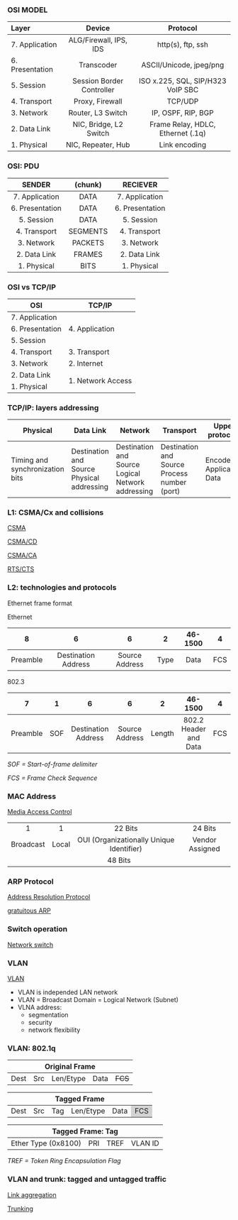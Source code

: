 

### OSI MODEL
| Layer | Device | Protocol |
| :---  |    :----:   |  :----: |
| 7. Application  | ALG/Firewall, IPS, IDS    | http(s), ftp, ssh |
| 6. Presentation | Transcoder                | ASCII/Unicode, jpeg/png |
| 5. Session      | Session Border Controller | ISO x.225, SQL, SIP/H323 VoIP SBC|
| 4. Transport    | Proxy, Firewall           | TCP/UDP |
| 3. Network      | Router, L3 Switch         | IP, OSPF, RIP, BGP |
| 2. Data Link    | NIC, Bridge, L2 Switch    | Frame Relay, HDLC, Ethernet (.1q) |
| 1. Physical     | NIC, Repeater, Hub        | Link encoding |

### OSI: PDU
| SENDER | (chunk) | RECIEVER |
| :----:  |    :----:   |  :----: |
| 7. Application  | DATA    | 7. Application |
| 6. Presentation | DATA    | 6. Presentation |
| 5. Session      | DATA    | 5. Session |
| 4. Transport    | SEGMENTS| 4. Transport |
| 3. Network      | PACKETS | 3. Network |
| 2. Data Link    | FRAMES  | 2. Data Link |
| 1. Physical     | BITS    | 1. Physical |

### OSI vs TCP/IP

<table>
    <thead>
        <tr>
            <th>OSI</th>
            <th>TCP/IP</th>
        </tr>
    </thead>
    <tbody>
        <tr>
            <td>7. Application</td>
            <td rowspan="3">4. Application</td>
        </tr>
        <tr>
            <td>6. Presentation</td>
        </tr>
        <tr>
            <td>5. Session</td>
        </tr>
        <tr>
            <td>4. Transport</td>
            <td>3. Transport</td>
        </tr>
        <tr>
            <td>3. Network</td>
            <td>2. Internet</td>
        </tr>
        <tr>
            <td>2. Data Link</td>
            <td rowspan="3">1. Network Access</td>
        </tr>
        <tr>
            <td>1. Physical</td>
        </tr>
    </tbody>
</table>

### TCP/IP: layers addressing

<table>
    <thead>
        <tr>
            <th>Physical</th>
            <th>Data Link</th>
            <th>Network</th>
            <th>Transport</th>
            <th>Upper protocols</th>
        </tr>
    </thead>
    <tbody>
        <tr>
            <td>Timing and synchronization bits</td>
            <td>Destination and Source Physical addressing</td>
            <td>Destination and Source Logical Network addressing</td>
            <td>Destination and Source Process number (port)</td>
            <td>Encoded Application Data</td>
        </tr>
    </tbody>
</table>


### L1: CSMA/Cx and collisions
[CSMA](https://en.wikipedia.org/wiki/Carrier-sense_multiple_access)

[CSMA/CD](https://en.wikipedia.org/wiki/Carrier-sense_multiple_access_with_collision_detection)

[CSMA/CA](https://en.wikipedia.org/wiki/Carrier-sense_multiple_access_with_collision_avoidance)

[RTS/CTS](https://en.wikipedia.org/wiki/IEEE_802.11_RTS/CTS)

### L2: technologies and protocols

Ethernet frame format

Ethernet

| 8 | 6 | 6 | 2 | 46-1500 | 4 |
| :----: | :----: | :----: | :----: | :----: | :----: |
| Preamble | Destination Address| Source Address | Type | Data | FCS |

802.3

| 7 | 1 | 6 | 6 | 2 | 46-1500 | 4 |
| :----: | :----: | :----: | :----: | :----: | :----: | :----: |
| Preamble | SOF| Destination Address| Source Address | Length | 802.2 Header and Data | FCS |

<i>SOF = Start-of-frame delimiter</i>

<i>FCS = Frame Check Sequence</i>

### MAC Address

[Media Access Control](https://en.wikipedia.org/wiki/MAC_address)

<table style="text-align:center;">
    <!-- <thead>
        <tr>
            <th></th>
            <th></th>
            <th></th>
            <th></th>
        </tr>
    </thead> -->
    <tbody>
        <tr>
            <td>1</td>
            <td>1</td>
            <td>22 Bits</td>
            <td>24 Bits</td>
        </tr>
        <tr>
            <td>Broadcast</td>
            <td>Local</td>
            <td>OUI (Organizationally Unique Identifier)</td>
            <td>Vendor Assigned</td>
        </tr>
        <tr>
            <td colspan="4">48 Bits</td>
        </tr>
    </tbody>
</table>


### ARP Protocol

[Address Resolution Protocol](https://en.wikipedia.org/wiki/Address_Resolution_Protocol)

[gratuitous ARP](https://en.wikipedia.org/wiki/Address_Resolution_Protocol#ARP_announcements)

### Switch operation

[Network switch](https://en.wikipedia.org/wiki/Network_switch)

### VLAN

[VLAN](https://en.wikipedia.org/wiki/Virtual_LAN)

- VLAN is independed LAN network
- VLAN = Broadcast Domain = Logical Network (Subnet)
- VLNA address:
    - segmentation
    - security
    - network flexibility

### VLAN: 802.1q

<table style="text-align:center;">
    <thead>
        <tr>
            <th colspan="5">Original Frame</th>
    </thead>
    <tbody>
        <tr>
            <td>Dest</td>
            <td>Src</td>
            <td>Len/Etype</td>
            <td>Data</td>
            <td><del>FCS</del></td>
        </tr>
    </tbody>
</table>

<table style="text-align:center;">
    <thead>
        <tr>
            <th colspan="6">Tagged Frame</th>
    </thead>
    <tbody>
        <tr>
            <td>Dest</td>
            <td>Src</td>
            <td>Tag</td>
            <td>Len/Etype</td>
            <td>Data</td>
            <td style="background-color: lightgrey;">FCS</td>
        </tr>
    </tbody>
</table>

<table style="text-align:center;">
    <thead>
        <tr>
            <th colspan="6">Tagged Frame: Tag</th>
    </thead>
    <tbody>
        <tr>
            <td>Ether Type (0x8100)</td>
            <td>PRI</td>
            <td>TREF</td>
            <td>VLAN ID</td>
        </tr>
    </tbody>
</table>

<i>TREF = Token Ring Encapsulation Flag</i>

### VLAN and trunk: tagged and untagged traffic

[Link aggregation](https://en.wikipedia.org/wiki/Link_aggregation)

[Trunking](https://en.wikipedia.org/wiki/Trunking)